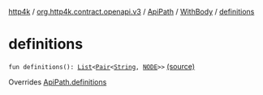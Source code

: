 [http4k](../../../index.md) / [org.http4k.contract.openapi.v3](../../index.md) / [ApiPath](../index.md) / [WithBody](index.md) / [definitions](./definitions.md)

# definitions

`fun definitions(): `[`List`](https://kotlinlang.org/api/latest/jvm/stdlib/kotlin.collections/-list/index.html)`<`[`Pair`](https://kotlinlang.org/api/latest/jvm/stdlib/kotlin/-pair/index.html)`<`[`String`](https://kotlinlang.org/api/latest/jvm/stdlib/kotlin/-string/index.html)`, `[`NODE`](index.md#NODE)`>>` [(source)](https://github.com/http4k/http4k/blob/master/http4k-contract/src/main/kotlin/org/http4k/contract/openapi/v3/model.kt#L56)

Overrides [ApiPath.definitions](../definitions.md)

